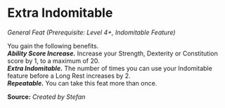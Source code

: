 # Extra Indomitable
*General Feat (Prerequisite: Level 4+, Indomitable Feature)*

You gain the following benefits.  
***Ability Score Increase.*** Increase your Strength, Dexterity or Constitution score by 1, to a maximum of 20.  
***Extra Indomitable.*** The number of times you can use your Indomitable feature before a Long Rest increases by 2.  
***Repeatable.*** You can take this feat more than once.



**Source:** *Created by Stefan*
